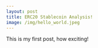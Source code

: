 ```yaml
---
layout: post
title: ERC20 Stablecoin Analysis!
image: /img/hello_world.jpeg
---
```


This is my first post, how exciting!
